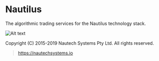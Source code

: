 # Nautilus
The algorithmic trading services for the Nautilus technology stack.

![Alt text](Documentation/Assets/nautechsystems_logo_small.png?raw=true "logo")

Copyright (C) 2015-2019 Nautech Systems Pty Ltd. All rights reserved.

> https://nautechsystems.io